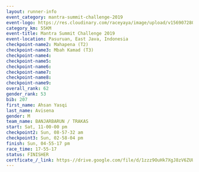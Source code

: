 ```yaml
---
layout: runner-info 
event_category: mantra-summit-challenge-2019 
event-logo: https://res.cloudinary.com/raceyaya/image/upload/v1569072809/logo/mantra-image_segrbx.jpg
category_km: 55KM 
event-title: Mantra Summit Challenge 2019 
event-location: Pasuruan, East Java, Indonesia 
checkpoint-name2: Mahapena (T2) 
checkpoint-name3: Mbah Kamad (T3) 
checkpoint-name4: 
checkpoint-name5: 
checkpoint-name6: 
checkpoint-name7: 
checkpoint-name8: 
checkpoint-name9: 
overall_rank: 62
gender_rank: 53
bib: 207
first_name: Ahsan Yasqi
last_name: Avisena
gender: M
team_name: BANJARBARUN / TRAKAS
start: Sat, 11-00-00 pm
checkpoint2: Sun, 08-57-32 am
checkpoint3: Sun, 02-58-04 pm
finish: Sun, 04-55-17 pm
race_time: 17-55-17
status: FINISHER
certficate_/_link: https-//drive.google.com/file/d/1zzz9OuHk7XgJ8zV6ZUURn15ASC9mR_kL/view?usp=sharing
---
```

